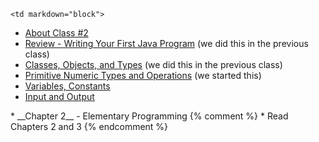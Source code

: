 	<td markdown="block">
* [About Class #2](slides/02/meta.html)
* [Review - Writing Your First Java Program](slides/02/review-first-java.html) (we did this in the previous class)
* [Classes, Objects, and Types](slides/02/classes-objects.html) (we did this in the previous class)
* [Primitive Numeric Types and Operations](slides/02/numeric-types.html) (we started this)
* [Variables, Constants](slides/02/variables-constants.html)
* [Input and Output](slides/02/input-output.html)
</td>
	<td markdown="block">
* __Chapter 2__ - Elementary Programming
</td>
	<td markdown="block">
{% comment %}
* Read Chapters 2 and 3
{% endcomment %}
</td>
